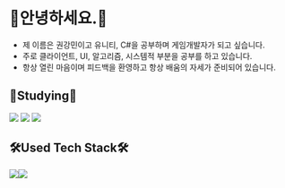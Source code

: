 # 👐안녕하세요.🐻
- 제 이름은 권강민이고 유니티, C#을 공부하며 게임개발자가 되고 싶습니다.
- 주로 클라이언트, UI, 알고리즘, 시스템적 부분을 공부를 하고 있습니다.
- 항상 열린 마음이며 피드백을 환영하고 항상 배움의 자세가 준비되어 있습니다.

## 📝Studying📝
<img src="https://img.shields.io/badge/Cscarp-6A329F?style=flat-square&logo=csharp&logoColor=white"/> <img src="https://img.shields.io/badge/C++-C90076?style=flat-square&logo=C++&logoColor=white"/> <img src="https://img.shields.io/badge/Unity-000000?style=flat-square&logo=Unity&logoColor=white">

## 🛠️Used Tech Stack🛠️
<img src="https://img.shields.io/badge/MySQL-2986CC?style=flat-square&logo=MySQL&logoColor=white"/><img src="https://img.shields.io/badge/Visual Studio Code-007ACC?style=flat-square&logo=Visual Studio Code&logoColor=white"/>
